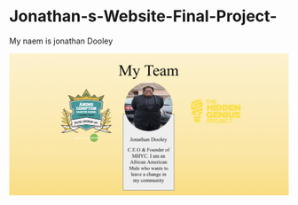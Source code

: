 # Jonathan-s-Website-Final-Project-
  My naem is jonathan Dooley

  ![Alt text](https://github.com/JonathanDoo/Jonathan-s-Website-Final-Project-/blob/main/Business%20Website/images/our-team.jpg?raw=true)
